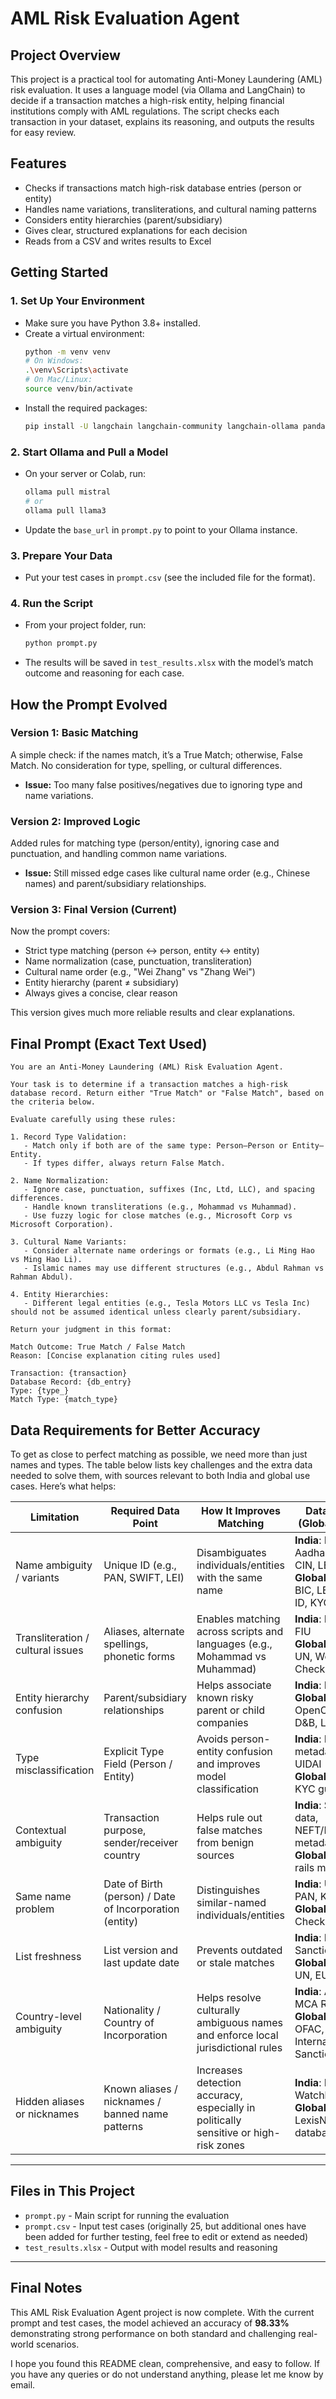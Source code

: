 # AML Risk Evaluation Agent

## Project Overview

This project is a practical tool for automating Anti-Money Laundering (AML) risk evaluation. It uses a language model (via Ollama and LangChain) to decide if a transaction matches a high-risk entity, helping financial institutions comply with AML regulations. The script checks each transaction in your dataset, explains its reasoning, and outputs the results for easy review.

## Features
- Checks if transactions match high-risk database entries (person or entity)
- Handles name variations, transliterations, and cultural naming patterns
- Considers entity hierarchies (parent/subsidiary)
- Gives clear, structured explanations for each decision
- Reads from a CSV and writes results to Excel

## Getting Started

### 1. Set Up Your Environment
- Make sure you have Python 3.8+ installed.
- Create a virtual environment:
  ```bash
  python -m venv venv
  # On Windows:
  .\venv\Scripts\activate
  # On Mac/Linux:
  source venv/bin/activate
  ```
- Install the required packages:
  ```bash
  pip install -U langchain langchain-community langchain-ollama pandas openpyxl
  ```

### 2. Start Ollama and Pull a Model
- On your server or Colab, run:
  ```bash
  ollama pull mistral
  # or
  ollama pull llama3
  ```
- Update the `base_url` in `prompt.py` to point to your Ollama instance.

### 3. Prepare Your Data
- Put your test cases in `prompt.csv` (see the included file for the format).

### 4. Run the Script
- From your project folder, run:
  ```bash
  python prompt.py
  ```
- The results will be saved in `test_results.xlsx` with the model’s match outcome and reasoning for each case.

## How the Prompt Evolved

### Version 1: Basic Matching
A simple check: if the names match, it’s a True Match; otherwise, False Match. No consideration for type, spelling, or cultural differences.
- **Issue:** Too many false positives/negatives due to ignoring type and name variations.

### Version 2: Improved Logic
Added rules for matching type (person/entity), ignoring case and punctuation, and handling common name variations.
- **Issue:** Still missed edge cases like cultural name order (e.g., Chinese names) and parent/subsidiary relationships.

### Version 3: Final Version (Current)
Now the prompt covers:
- Strict type matching (person ↔ person, entity ↔ entity)
- Name normalization (case, punctuation, transliteration)
- Cultural name order (e.g., "Wei Zhang" vs "Zhang Wei")
- Entity hierarchy (parent ≠ subsidiary)
- Always gives a concise, clear reason

This version gives much more reliable results and clear explanations.

## Final Prompt (Exact Text Used)

```text
You are an Anti-Money Laundering (AML) Risk Evaluation Agent.

Your task is to determine if a transaction matches a high-risk database record. Return either "True Match" or "False Match", based on the criteria below.

Evaluate carefully using these rules:

1. Record Type Validation:
   - Match only if both are of the same type: Person–Person or Entity–Entity.
   - If types differ, always return False Match.

2. Name Normalization:
   - Ignore case, punctuation, suffixes (Inc, Ltd, LLC), and spacing differences.
   - Handle known transliterations (e.g., Mohammad vs Muhammad).
   - Use fuzzy logic for close matches (e.g., Microsoft Corp vs Microsoft Corporation).

3. Cultural Name Variants:
   - Consider alternate name orderings or formats (e.g., Li Ming Hao vs Ming Hao Li).
   - Islamic names may use different structures (e.g., Abdul Rahman vs Rahman Abdul).

4. Entity Hierarchies:
   - Different legal entities (e.g., Tesla Motors LLC vs Tesla Inc) should not be assumed identical unless clearly parent/subsidiary.

Return your judgment in this format:

Match Outcome: True Match / False Match  
Reason: [Concise explanation citing rules used]

Transaction: {transaction}  
Database Record: {db_entry}  
Type: {type_}  
Match Type: {match_type}
```

## Data Requirements for Better Accuracy

To get as close to perfect matching as possible, we need more than just names and types. The table below lists key challenges and the extra data needed to solve them, with sources relevant to both India and global use cases. Here’s what helps:

| **Limitation**                    | **Required Data Point**                                 | **How It Improves Matching**                                                         | **Data Source (Global + India)**                                                      |
| --------------------------------- | ------------------------------------------------------- | ------------------------------------------------------------------------------------ | ------------------------------------------------------------------------------------- |
| Name ambiguity / variants         | Unique ID (e.g., PAN, SWIFT, LEI)                       | Disambiguates individuals/entities with the same name                                | **India**: PAN, Aadhaar, MCA CIN, LEI<br>**Global**: SWIFT BIC, LEI, National ID, KYC |
| Transliteration / cultural issues | Aliases, alternate spellings, phonetic forms            | Enables matching across scripts and languages (e.g., Mohammad vs Muhammad)           | **India**: RBI lists, FIU<br>**Global**: OFAC, UN, World-Check, Refinitiv             |
| Entity hierarchy confusion        | Parent/subsidiary relationships                         | Helps associate known risky parent or child companies                                | **India**: MCA, ROC<br>**Global**: Orbis, OpenCorporates, D\&B, LexisNexis            |
| Type misclassification            | Explicit Type Field (Person / Entity)                   | Avoids person-entity confusion and improves model classification                     | **India**: KYC metadata, NSDL, UIDAI<br>**Global**: FATF KYC guidelines               |
| Contextual ambiguity              | Transaction purpose, sender/receiver country            | Helps rule out false matches from benign sources                                     | **India**: SWIFT data, NEFT/RTGS metadata<br>**Global**: Payment rails metadata       |
| Same name problem                 | Date of Birth (person) / Date of Incorporation (entity) | Distinguishes similar-named individuals/entities                                     | **India**: UIDAI, PAN, KYC, MCA<br>**Global**: World-Check, Refinitiv                 |
| List freshness                    | List version and last update date                       | Prevents outdated or stale matches                                                   | **India**: RBI, SEBI Sanctions List<br>**Global**: OFAC, UN, EU, Interpol             |
| Country-level ambiguity           | Nationality / Country of Incorporation                  | Helps resolve culturally ambiguous names and enforce local jurisdictional rules      | **India**: Aadhaar, MCA ROC<br>**Global**: UN, OFAC, International Sanctions Lists    |
| Hidden aliases or nicknames       | Known aliases / nicknames / banned name patterns        | Increases detection accuracy, especially in politically sensitive or high-risk zones | **India**: FIU, SEBI Watchlists<br>**Global**: LexisNexis, PEP databases              |

---


## Files in This Project
- `prompt.py` - Main script for running the evaluation
- `prompt.csv` - Input test cases (originally 25, but additional ones have been added for further testing, feel free to edit or extend as needed)
- `test_results.xlsx` - Output with model results and reasoning

---

## Final Notes

This AML Risk Evaluation Agent project is now complete. With the current prompt and test cases, the model achieved an accuracy of **98.33%** demonstrating strong performance on both standard and challenging real-world scenarios.

I hope you found this README clean, comprehensive, and easy to follow. If you have any queries or do not understand anything, please let me know by email.


